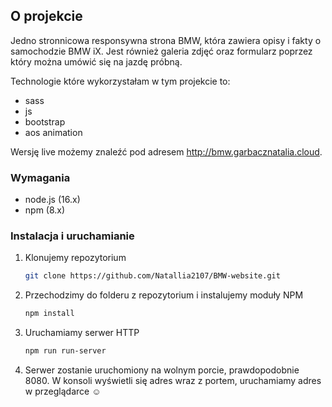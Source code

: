 
<!-- ABOUT THE PROJECT -->
## O projekcie

Jedno stronnicowa responsywna strona BMW, która zawiera opisy i fakty o samochodzie BMW iX. Jest również galeria zdjęć oraz formularz poprzez który można umówić się na jazdę próbną. 

Technologie które wykorzystałam w tym projekcie to:

* sass
* js
* bootstrap
* aos animation 

Wersję live możemy znaleźć pod adresem http://bmw.garbacznatalia.cloud.
### Wymagania

* node.js (16.x)
* npm (8.x)

### Instalacja i uruchamianie


1. Klonujemy repozytorium

   ```sh
   git clone https://github.com/Natallia2107/BMW-website.git
   ```
3. Przechodzimy do folderu z repozytorium i instalujemy moduły NPM
   ```sh
   npm install
   ```
4. Uruchamiamy serwer HTTP
   ```sh
   npm run run-server
   ```
5. Serwer zostanie uruchomiony na wolnym porcie, prawdopodobnie 8080. W konsoli wyświetli się adres wraz z portem, uruchamiamy adres w przeglądarce :relaxed:
